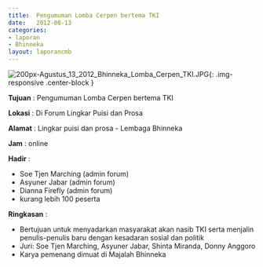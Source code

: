 ```yaml
---	
title: 	Pengumuman Lomba Cerpen bertema TKI
date: 	2012-08-13
categories:	
- laporan	
- Bhinneka	
layout: laporancmb	
---	
```

	
![200px-Agustus_13_2012_Bhinneka_Lomba_Cerpen_TKI.JPG](/uploads/200px-Agustus_13_2012_Bhinneka_Lomba_Cerpen_TKI.JPG){: .img-responsive .center-block }	
	
**Tujuan** :	Pengumuman Lomba Cerpen bertema TKI
	
**Lokasi** :	Di Forum Lingkar Puisi dan Prosa
	
**Alamat** : 	Lingkar puisi dan prosa - Lembaga Bhinneka
	
**Jam** :	online
	
**Hadir** :	
*	Soe Tjen Marching (admin forum)
*	Asyuner Jabar (admin forum)
*	Dianna Firefly (admin forum)
*	kurang lebih 100 peserta

**Ringkasan** :	
*	Bertujuan untuk menyadarkan masyarakat akan nasib TKI serta menjalin penulis-penulis baru dengan kesadaran sosial dan politik
*	Juri: Soe Tjen Marching, Asyuner Jabar, Shinta Miranda, Donny Anggoro
*	Karya pemenang dimuat di Majalah Bhinneka
